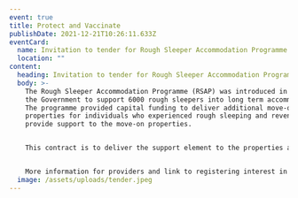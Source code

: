 ```yaml
---
event: true
title: Protect and Vaccinate
publishDate: 2021-12-21T10:26:11.633Z
eventCard:
  name: Invitation to tender for Rough Sleeper Accommodation Programme Phase 2
  location: ""
content:
  heading: Invitation to tender for Rough Sleeper Accommodation Programme Phase 2
  body: >-
    The Rough Sleeper Accommodation Programme (RSAP) was introduced in 2020 by
    the Government to support 6000 rough sleepers into long term accommodation.
    The programme provided capital funding to deliver additional move-on
    properties for individuals who experienced rough sleeping and revenue to
    provide support to the move-on properties. 


    This contract is to deliver the support element to the properties acquired by the GMCA on behalf of Greater Manchester’s accommodation delivery partners in the second round of funding between April 2022 and March 2025. The service will support to the residents of 60 homes upon completion and letting for a period of three years. The support will be at a ratio of 1:10 per keyworker. The contract may work with more than 60 individuals over the contract period dependent on the turnover of the properties.


    More information for providers and link to registering interest in this opportunity are at: https://procontract.due-north.com/Advert?advertId=d9837c02-d494-ec11-8112-005056b64545&p=e0cc5631-4690-e511-80fb-000c29c9ba21
  image: /assets/uploads/tender.jpeg
---
```

